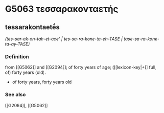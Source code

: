 # G5063 τεσσαρακονταετής

## tessarakontaetḗs

_(tes-sar-ak-on-tah-et-ace' | tes-sa-ra-kone-ta-eh-TASE | tase-sa-ra-kone-ta-ay-TASE)_

### Definition

from [[G5062]] and [[G2094]]; of forty years of age; ([[lexicon-key|+]] full, of) forty years (old).

- of forty years, forty years old

### See also

[[G2094]], [[G5062]]

